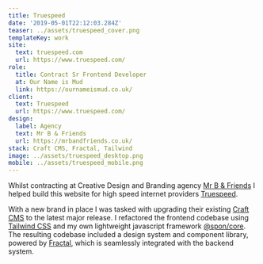 ```yaml
---
title: Truespeed
date: '2019-05-01T22:12:03.284Z'
teaser: ../assets/truespeed_cover.png
templateKey: work
site:
  text: truespeed.com
  url: https://www.truespeed.com/
role:
  title: Contract Sr Frontend Developer
  at: Our Name is Mud
  link: https://ournameismud.co.uk/
client:
  text: Truespeed
  url: https://www.truespeed.com/
design:
  label: Agency
  text: Mr B & Friends
  url: https://mrbandfriends.co.uk/
stack: Craft CMS, Fractal, Tailwind
image: ../assets/truespeed_desktop.png
mobile: ../assets/truespeed_mobile.png
---
```


Whilst contracting at Creative Design and Branding agency [Mr B & Friends](https://mrbandfriends.co.uk/) I helped build this website for high speed internet providers [Truespeed](https://www.truespeed.com/).

With a new brand in place I was tasked with upgrading their existing [Craft CMS]("https://craftcms.com") to the latest major release. I refactored the frontend codebase using [Tailwind CSS](https://tailwindcss.com) and my own lightweight javascript framework [@spon/core](https://github.com/magicspon/spon-core/tree/v1). The resulting codebase included a design system and component library, powered by [Fractal](https://fractal.build/), which is seamlessly integrated with the backend system.
